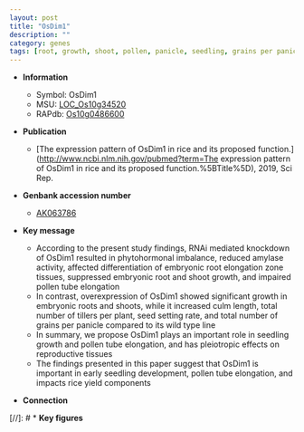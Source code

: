 ```yaml
---
layout: post
title: "OsDim1"
description: ""
category: genes
tags: [root, growth, shoot, pollen, panicle, seedling, grains per panicle, seed, yield, root elongation, reproductive, culm]
---
```


* **Information**  
    + Symbol: OsDim1  
    + MSU: [LOC_Os10g34520](http://rice.uga.edu/cgi-bin/ORF_infopage.cgi?orf=LOC_Os10g34520)  
    + RAPdb: [Os10g0486600](https://rapdb.dna.affrc.go.jp/locus/?name=Os10g0486600)  

* **Publication**  
    + [The expression pattern of OsDim1 in rice and its proposed function.](http://www.ncbi.nlm.nih.gov/pubmed?term=The expression pattern of OsDim1 in rice and its proposed function.%5BTitle%5D), 2019, Sci Rep.

* **Genbank accession number**  
    + [AK063786](http://www.ncbi.nlm.nih.gov/nuccore/AK063786)

* **Key message**  
    + According to the present study findings, RNAi mediated knockdown of OsDim1 resulted in phytohormonal imbalance, reduced amylase activity, affected differentiation of embryonic root elongation zone tissues, suppressed embryonic root and shoot growth, and impaired pollen tube elongation
    + In contrast, overexpression of OsDim1 showed significant growth in embryonic roots and shoots, while it increased culm length, total number of tillers per plant, seed setting rate, and total number of grains per panicle compared to its wild type line
    + In summary, we propose OsDim1 plays an important role in seedling growth and pollen tube elongation, and has pleiotropic effects on reproductive tissues
    + The findings presented in this paper suggest that OsDim1 is important in early seedling development, pollen tube elongation, and impacts rice yield components

* **Connection**  

[//]: # * **Key figures**  


